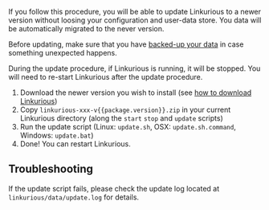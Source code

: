 If you follow this procedure, you will be able to update Linkurious to a newer version
without loosing your configuration and user-data store.
You data will be automatically migrated to the never version.

Before updating, make sure that you have [backed-up your data](/backup)
in case something unexpected happens.

During the update procedure, if Linkurious is running, it will be stopped.
You will need to re-start Linkurious after the update procedure.

1. Download the newer version you wish to install (see [how to download Linkurious](/download))
2. Copy `linkurious-xxx-v{{package.version}}.zip` in your current Linkurious directory (along the `start` `stop` and `update` scripts)
3. Run the update script (Linux: `update.sh`, OSX: `update.sh.command`, Windows: `update.bat`)
4. Done! You can restart Linkurious.

## Troubleshooting

If the update script fails, please check the update log located
at `linkurious/data/update.log` for details.
